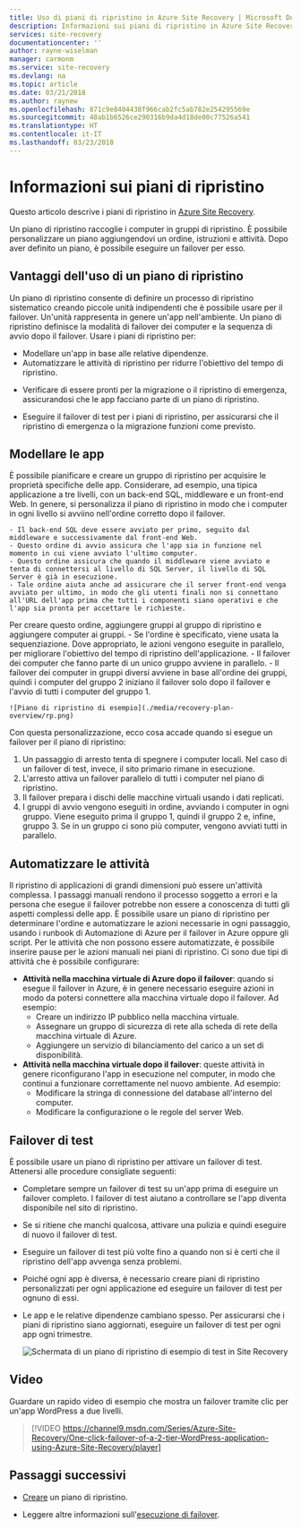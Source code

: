 ```yaml
---
title: Uso di piani di ripristino in Azure Site Recovery | Microsoft Docs
description: Informazioni sui piani di ripristino in Azure Site Recovery.
services: site-recovery
documentationcenter: ''
author: rayne-wiselman
manager: carmonm
ms.service: site-recovery
ms.devlang: na
ms.topic: article
ms.date: 03/21/2018
ms.author: raynew
ms.openlocfilehash: 871c9e8404438f966cab2fc5ab782e254295569e
ms.sourcegitcommit: 48ab1b6526ce290316b9da4d18de00c77526a541
ms.translationtype: HT
ms.contentlocale: it-IT
ms.lasthandoff: 03/23/2018
---
```

# <a name="about-recovery-plans"></a>Informazioni sui piani di ripristino

Questo articolo descrive i piani di ripristino in [Azure Site Recovery](site-recovery-overview.md).

Un piano di ripristino raccoglie i computer in gruppi di ripristino. È possibile personalizzare un piano aggiungendovi un ordine, istruzioni e attività. Dopo aver definito un piano, è possibile eseguire un failover per esso.





## <a name="why-use-a-recovery-plan"></a>Vantaggi dell'uso di un piano di ripristino

Un piano di ripristino consente di definire un processo di ripristino sistematico creando piccole unità indipendenti che è possibile usare per il failover. Un'unità rappresenta in genere un'app nell'ambiente. Un piano di ripristino definisce la modalità di failover dei computer e la sequenza di avvio dopo il failover. Usare i piani di ripristino per:

* Modellare un'app in base alle relative dipendenze.
* Automatizzare le attività di ripristino per ridurre l'obiettivo del tempo di ripristino.
- Verificare di essere pronti per la migrazione o il ripristino di emergenza, assicurandosi che le app facciano parte di un piano di ripristino.
* Eseguire il failover di test per i piani di ripristino, per assicurarsi che il ripristino di emergenza o la migrazione funzioni come previsto.


## <a name="model-apps"></a>Modellare le app

È possibile pianificare e creare un gruppo di ripristino per acquisire le proprietà specifiche delle app. Considerare, ad esempio, una tipica applicazione a tre livelli, con un back-end SQL, middleware e un front-end Web. In genere, si personalizza il piano di ripristino in modo che i computer in ogni livello si avviino nell'ordine corretto dopo il failover.

    - Il back-end SQL deve essere avviato per primo, seguito dal middleware e successivamente dal front-end Web.
    - Questo ordine di avvio assicura che l'app sia in funzione nel momento in cui viene avviato l'ultimo computer.
    - Questo ordine assicura che quando il middleware viene avviato e tenta di connettersi al livello di SQL Server, il livello di SQL Server è già in esecuzione. 
    - Tale ordine aiuta anche ad assicurare che il server front-end venga avviato per ultimo, in modo che gli utenti finali non si connettano all'URL dell'app prima che tutti i componenti siano operativi e che l'app sia pronta per accettare le richieste.

Per creare questo ordine, aggiungere gruppi al gruppo di ripristino e aggiungere computer ai gruppi. 
    - Se l'ordine è specificato, viene usata la sequenziazione. Dove appropriato, le azioni vengono eseguite in parallelo, per migliorare l'obiettivo del tempo di ripristino dell'applicazione.
    - Il failover dei computer che fanno parte di un unico gruppo avviene in parallelo.
    - Il failover dei computer in gruppi diversi avviene in base all'ordine dei gruppi, quindi i computer del gruppo 2 iniziano il failover solo dopo il failover e l'avvio di tutti i computer del gruppo 1.

    ![Piano di ripristino di esempio](./media/recovery-plan-overview/rp.png)

Con questa personalizzazione, ecco cosa accade quando si esegue un failover per il piano di ripristino: 

1. Un passaggio di arresto tenta di spegnere i computer locali. Nel caso di un failover di test, invece, il sito primario rimane in esecuzione. 
2. L'arresto attiva un failover parallelo di tutti i computer nel piano di ripristino.
3. Il failover prepara i dischi delle macchine virtuali usando i dati replicati.
4. I gruppi di avvio vengono eseguiti in ordine, avviando i computer in ogni gruppo. Viene eseguito prima il gruppo 1, quindi il gruppo 2 e, infine, gruppo 3. Se in un gruppo ci sono più computer, vengono avviati tutti in parallelo.


## <a name="automate-tasks"></a>Automatizzare le attività

Il ripristino di applicazioni di grandi dimensioni può essere un'attività complessa. I passaggi manuali rendono il processo soggetto a errori e la persona che esegue il failover potrebbe non essere a conoscenza di tutti gli aspetti complessi delle app. È possibile usare un piano di ripristino per determinare l'ordine e automatizzare le azioni necessarie in ogni passaggio, usando i runbook di Automazione di Azure per il failover in Azure oppure gli script. Per le attività che non possono essere automatizzate, è possibile inserire pause per le azioni manuali nei piani di ripristino. Ci sono due tipi di attività che è possibile configurare:

* **Attività nella macchina virtuale di Azure dopo il failover**: quando si esegue il failover in Azure, è in genere necessario eseguire azioni in modo da potersi connettere alla macchina virtuale dopo il failover. Ad esempio:  
    * Creare un indirizzo IP pubblico nella macchina virtuale.
    * Assegnare un gruppo di sicurezza di rete alla scheda di rete della macchina virtuale di Azure.
    * Aggiungere un servizio di bilanciamento del carico a un set di disponibilità.
* **Attività nella macchina virtuale dopo il failover**: queste attività in genere riconfigurano l'app in esecuzione nel computer, in modo che continui a funzionare correttamente nel nuovo ambiente. Ad esempio: 
    * Modificare la stringa di connessione del database all'interno del computer.
    * Modificare la configurazione o le regole del server Web.


## <a name="test-failover"></a>Failover di test

È possibile usare un piano di ripristino per attivare un failover di test. Attenersi alle procedure consigliate seguenti:

- Completare sempre un failover di test su un'app prima di eseguire un failover completo. I failover di test aiutano a controllare se l'app diventa disponibile nel sito di ripristino.
- Se si ritiene che manchi qualcosa, attivare una pulizia e quindi eseguire di nuovo il failover di test. 
- Eseguire un failover di test più volte fino a quando non si è certi che il ripristino dell'app avvenga senza problemi.
- Poiché ogni app è diversa, è necessario creare piani di ripristino personalizzati per ogni applicazione ed eseguire un failover di test per ognuno di essi.
- Le app e le relative dipendenze cambiano spesso. Per assicurarsi che i piani di ripristino siano aggiornati, eseguire un failover di test per ogni app ogni trimestre.

    ![Schermata di un piano di ripristino di esempio di test in Site Recovery](./media/recovery-plan-overview/rptest.png)

## <a name="watch-the-video"></a>Video

Guardare un rapido video di esempio che mostra un failover tramite clic per un'app WordPress a due livelli.
    
> [!VIDEO https://channel9.msdn.com/Series/Azure-Site-Recovery/One-click-failover-of-a-2-tier-WordPress-application-using-Azure-Site-Recovery/player]



## <a name="next-steps"></a>Passaggi successivi

- [Creare](site-recovery-create-recovery-plans.md) un piano di ripristino.
* Leggere altre informazioni sull'[esecuzione di failover](site-recovery-failover.md).  

